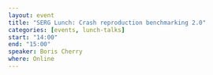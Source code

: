 ```yaml
---
layout: event
title: "SERG Lunch: Crash reproduction benchmarking 2.0"
categories: [events, lunch-talks]
start: "14:00"
end: "15:00"
speaker: Boris Cherry
where: Online
---
```

